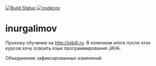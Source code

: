 [![Build Status](https://travis-ci.org/NURGALIMOV/inurgalimov.svg?branch=master)](https://travis-ci.org/NURGALIMOV/inurgalimov)
[![codecov](https://codecov.io/gh/NURGALIMOV/inurgalimov/branch/master/graph/badge.svg)](https://codecov.io/gh/NURGALIMOV/inurgalimov)

# inurgalimov
Прохожу обучение на http://job4j.ru. В конечном итоге после этих курсов хочу освоить язык программирования JAVA.

Объединение зафиксированных изменений